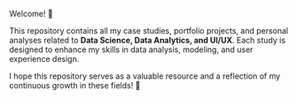 Welcome! 🎉  

This repository contains all my case studies, portfolio projects, and personal analyses related to **Data Science, Data Analytics, and UI/UX**. Each study is designed to enhance my skills in data analysis, modeling, and user experience design.  

I hope this repository serves as a valuable resource and a reflection of my continuous growth in these fields! 🚀
